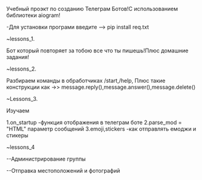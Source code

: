 Учебный проэкт по созданию Телеграм Ботов!С использованием библиотеки aiogram!

-Для установки програми введите -->  pip install req.txt



~lessons_1.

Бот который повторяет за тобою все что ты пишешь!Плюс домашние задания!


~lessons_2.

Разбираем команды в обработчиках /start,/help,
Плюс  такие конструкции как ->> message.reply(),message.answer(),message.delete()


~Lessons_3.

Изучаем

1.on_startup -функция отображения в телеграм боте
2.parse_mod = "HTML" параметр сообщений
3.emoji,stickers -как отправлять емоджи и стикеры

~lessons_4

--Администрирование группы

--Отправка местоположений и фотографий

